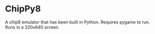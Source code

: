 # ChipPy8

A chip8 emulator that has been built in Python. Requires pygame to run. Runs in a 320x640 screen.

